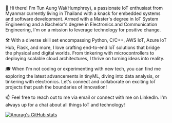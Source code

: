👋 Hi there! I'm Tun Aung Wai(Humphrey), a passionate IoT enthusiast from Myanmar currently living in Thailand with a knack for embedded systems and software development. Armed with a Master's degree in IoT System Engineering and a Bachelor's degree in Electronics and Communication Engineering, I'm on a mission to leverage technology for positive change.

🛠️ With a diverse skill set encompassing Python, C/C++, AWS IoT, Azure IoT Hub, Flask, and more, I love crafting end-to-end IoT solutions that bridge the physical and digital worlds. From tinkering with microcontrollers to deploying scalable cloud architectures, I thrive on turning ideas into reality.

🎓 When I'm not coding or experimenting with new tech, you can find me exploring the latest advancements in tinyML, diving into data analysis, or tinkering with electronics. Let's connect and collaborate on exciting IoT projects that push the boundaries of innovation!

📫 Feel free to reach out to me via email or connect with me on LinkedIn. I'm always up for a chat about all things IoT and technology!

[![Anurag's GitHub stats](https://github-readme-stats.vercel.app/api?username=Humphrey.bit)](https://github.com/anuraghazra/github-readme-stats)
